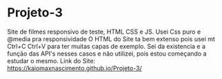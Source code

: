 # Projeto-3
 Site de filmes responsivo de teste, HTML CSS e JS. Usei Css puro e @media pra responsividade
    O HTML do Site ta bem extenso pois usei mt Ctrl+C Ctrl+V para ter muitas capas
de exemplo.
    Sei da existencia e a função das API's nesses casos e não utilizei, pois estou
começando a estudar o mesmo.
Link do Site: https://kaiomaxnascimento.github.io/Projeto-3/
